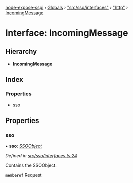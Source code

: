 [node-expose-sspi](../README.md) › [Globals](../globals.md) › ["src/sso/interfaces"](../modules/_src_sso_interfaces_.md) › ["http"](../modules/_src_sso_interfaces_._http_.md) › [IncomingMessage](_src_sso_interfaces_._http_.incomingmessage.md)

# Interface: IncomingMessage

## Hierarchy

* **IncomingMessage**

## Index

### Properties

* [sso](_src_sso_interfaces_._http_.incomingmessage.md#sso)

## Properties

###  sso

• **sso**: *[SSOObject](_src_sso_interfaces_.ssoobject.md)*

*Defined in [src/sso/interfaces.ts:24](https://github.com/jlguenego/node-expose-sspi/blob/93b1415/src/sso/interfaces.ts#L24)*

Contains the SSOObject.

**`memberof`** Request
